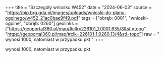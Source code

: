 +++
title = "Szczegóły wniosku W452"
date = "2024-06-03"
source = "https://bip.brg.gda.pl/images/uploads/wnioski-do-planu-ogolnego/w452_21ac0bae9f49.pdf"
tags = ["obręb: 0001", "wnioski-ogolne", "obręb: 0260"]
geolinks = ["https://geoportal360.pl/map/#clk=226101_1.0001.635/3&stl=topo", "https://geoportal360.pl/map/#clk=226101_1.0260.13/4&stl=topo"]
raw = " wynosi 1000, natomiast w przypadku pkt "
+++

 wynosi 1000, natomiast w przypadku pkt 


